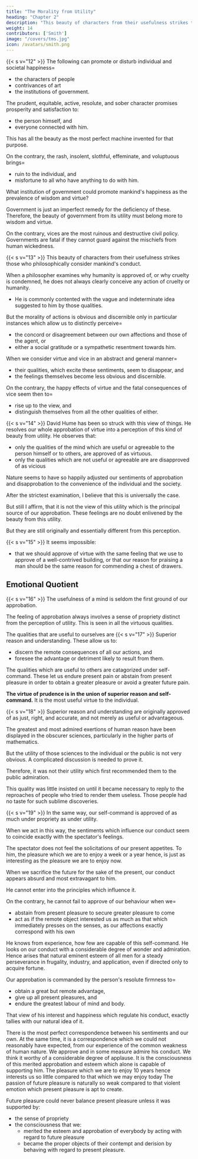 ```yaml
---
title: "The Morality from Utility"
heading: "Chapter 2"
description: "This beauty of characters from their usefulness strikes those who philosophically consider mankind's conduct"
weight: 14
contributors: ['Smith']
image: "/covers/tms.jpg"
icon: /avatars/smith.png
---
```



{{< s v="12" >}} The following can promote or disturb individual and societal happiness= 
- the characters of people
- contrivances of art
- the institutions of government.

The prudent, equitable, active, resolute, and sober character promises prosperity and satisfaction to:
- the person himself, and
- everyone connected with him.

This has all the beauty as the most perfect machine invented for that purpose.

On the contrary, the rash, insolent, slothful, effeminate, and voluptuous brings= 
- ruin to the individual, and
- misfortune to all who have anything to do with him.

<!-- This has all the deformity of the most awkward and clumsy contrivance. -->

What institution of government could promote mankind's happiness as the prevalence of wisdom and virtue?

Government is just an imperfect remedy for the deficiency of these. Therefore, the beauty of government from its utility must belong more to wisdom and virtue. 

On the contrary, vices are the most ruinous and destructive civil policy. Governments are fatal if they cannot guard against the mischiefs from human wickedness.


{{< s v="13" >}} This beauty of characters from their usefulness strikes those who philosophically consider mankind's conduct.

When a philosopher examines why humanity is approved of, or why cruelty is condemned, he does not always clearly conceive any action of cruelty or humanity.
- He is commonly contented with the vague and indeterminate idea suggested to him by those qualities.

But the morality of actions is obvious and discernible only in particular instances which allow us to distinctly perceive= 
- the concord or disagreement between our own affections and those of the agent, or
- either a social gratitude or a sympathetic resentment towards him.

When we consider virtue and vice in an abstract and general manner= 
- their qualities, which excite these sentiments, seem to disappear, and
- the feelings themselves become less obvious and discernible.

On the contrary, the happy effects of virtue and the fatal consequences of vice seem then to= 
- rise up to the view, and
- distinguish themselves from all the other qualities of either.


{{< s v="14" >}} David Hume has been so struck with this view of things. He resolves our whole approbation of virtue into a perception of this kind of beauty from utility. He observes that:
- only the qualities of the mind which are useful or agreeable to the person himself or to others, are approved of as virtuous.
- only the qualities which are not useful or agreeable are are disapproved of as vicious

Nature seems to have so happily adjusted our sentiments of approbation and disapprobation to the convenience of the individual and the society.

After the strictest examination, I believe that this is universally the case.

But still I affirm, that it is not the view of this utility which is the principal source of our approbation.
These feelings are no doubt enlivened by the beauty from this utility.

But they are still originally and essentially different from this perception.

{{< s v="15" >}} It seems impossible:
- that we should approve of virtue with the same feeling that we use to approve of a well-contrived building, or
that our reason for praising a man should be the same reason for commending a chest of drawers.


## Emotional Quotient

{{< s v="16" >}} The usefulness of a <!-- any disposition of  -->mind is seldom the first ground of our approbation.

The feeling of approbation always involves a sense of propriety distinct from the perception of utility. This is seen in all the virtuous qualities.

The qualities that are useful to ourselves are {{< s v="17" >}} Superior reason and understanding. These allow us to:
- discern the remote consequences of all our actions, and
- foresee the advantage or detriment likely to result from them.

The qualities which are useful to others are catagorized under self-command. These let us endure present pain or abstain from present pleasure in order to obtain a greater pleasure or avoid a greater future pain.

**The virtue of prudence is in the union of superior reason and self-command.** It is the most useful virtue to the individual.


{{< s v="18" >}} Superior reason and understanding are originally approved of as just, right, and accurate, and not merely as useful or advantageous.

The greatest and most admired exertions of human reason have been displayed in the obscurer sciences, particularly in the higher parts of mathematics.

But the utility of those sciences to the individual or the public is not very obvious. A complicated discussion is needed to prove it.

Therefore, it was not their utility which first recommended them to the public admiration.

This quality was little insisted on until it became necessary to reply to the reproaches of people who tried to render them useless. Those people had no taste for such sublime discoveries.


{{< s v="19" >}} In the same way, our self-command is approved of as much under propriety as under utility.

When we act in this way, the sentiments which influence our conduct seem to coincide exactly with the spectator's feelings.

The spectator does not feel the solicitations of our present appetites.
To him, the pleasure which we are to enjoy a week or a year hence, is just as interesting as the pleasure we are to enjoy now.

When we sacrifice the future for the sake of the present, our conduct appears absurd and most extravagant to him.

He cannot enter into the principles which influence it.

On the contrary, he cannot fail to approve of our behaviour when we= 
- abstain from present pleasure to secure greater pleasure to come
- act as if the remote object interested us as much as that which immediately presses on the senses, as our affections exactly correspond with his own

He knows from experience, how few are capable of this self-command.
He looks on our conduct with a considerable degree of wonder and admiration.
Hence arises that natural eminent esteem of all men for a steady perseverance in frugality, industry, and application, even if directed only to acquire fortune.

Our approbation is commanded by the person's resolute firmness to= 
- obtain a great but remote advantage,
- give up all present pleasures, and
- endure the greatest labour of mind and body.

That view of his interest and happiness which regulate his conduct, exactly tallies with our natural idea of it.

There is the most perfect correspondence between his sentiments and our own.
At the same time, it is a correspondence which we could not reasonably have expected, from our experience of the common weakness of human nature.
We approve and in some measure admire his conduct.
We think it worthy of a considerable degree of applause.
It is the consciousness of this merited approbation and esteem which alone is capable of supporting him.
The pleasure which we are to enjoy 10 years hence interests us so little compared to that which we may enjoy today
The passion of future pleasure is naturally so weak compared to that violent emotion which present pleasure is apt to create.

Future pleasure could never balance present pleasure unless it was supported by:
- the sense of propriety
- the consciousness that we:
  - merited the esteem and approbation of everybody by acting with regard to future pleasure
  - became the proper objects of their contempt and derision by behaving with regard to present pleasure.

